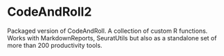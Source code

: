 # CodeAndRoll2
Packaged version of CodeAndRoll. A collection of custom R functions. Works with MarkdownReports, SeuratUtils but also as a standalone set of more than 200 productivity tools. 

